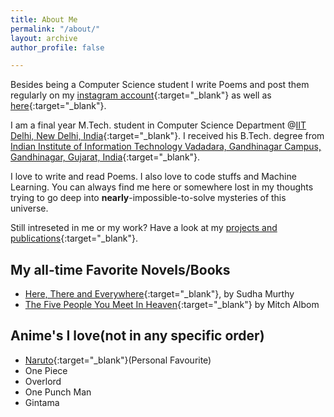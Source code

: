 ```yaml
---
title: About Me
permalink: "/about/"
layout: archive
author_profile: false

---
```

Besides being a Computer Science student I write Poems and post them regularly on my [instagram account](https://www.instagram.com/inklinks_of_my_heart/){:target="_blank"} as well as [here](https://inklinks.me/){:target="_blank"}.

I am a final year M.Tech. student in Computer Science Department @[IIT Delhi, New Delhi, India](https://iiitd.ac.in/){:target="_blank"}. I received his B.Tech. degree from [Indian Institute of Information Technology Vadadara, Gandhinagar Campus, Gandhinagar, Gujarat, India](http://iiitvadodara.ac.in/){:target="_blank"}.

I love to write and read Poems. I also love to code stuffs and Machine Learning. You can always find me here or somewhere lost in my thoughts trying to go deep into **nearly**-impossible-to-solve mysteries of this universe.

Still intreseted in me or my work? Have a look at my [projects and publications](/projects){:target="_blank"}.

## My all-time Favorite Novels/Books

* [Here, There and Everywhere](https://www.amazon.in/Here-There-Everywhere-Best-Loved-Stories/dp/0143444344){:target="_blank"}, by Sudha Murthy
* [The Five People You Meet In Heaven](https://www.amazon.in/Five-People-You-Meet-Heaven/dp/0751536148){:target="_blank"} by Mitch Albom

## Anime's I love(not in any specific order)

* [Naruto](https://www.viz.com/naruto){:target="_blank"}(Personal Favourite)
* One Piece
* Overlord
* One Punch Man
* Gintama